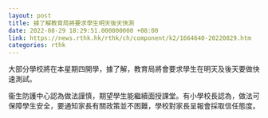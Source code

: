 ```yaml
---
layout: post
title: 據了解教育局將要求學生明天後天快測
date: 2022-08-29 18:29:51.000000000 +08:00
link: https://news.rthk.hk/rthk/ch/component/k2/1664640-20220829.htm
categories: rthk
---
```


大部分學校將在本星期四開學，據了解，教育局將會要求學生在明天及後天要做快速測試。

衞生防護中心認為做法謹慎，期望學生能繼續面授課堂。有小學校長認為，做法可保障學生安全，要通知家長有關政策並不困難，學校對家長呈報會採取信任態度。
